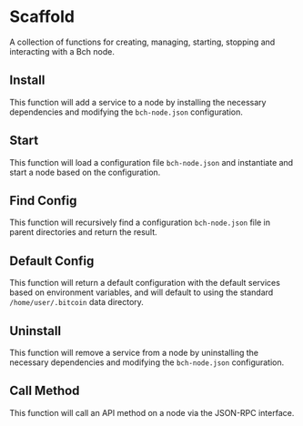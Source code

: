 # Scaffold
A collection of functions for creating, managing, starting, stopping and interacting with a Bch node.

## Install
This function will add a service to a node by installing the necessary dependencies and modifying the `bch-node.json` configuration.

## Start
This function will load a configuration file `bch-node.json` and instantiate and start a node based on the configuration.

## Find Config
This function will recursively find a configuration `bch-node.json` file in parent directories and return the result.

## Default Config
This function will return a default configuration with the default services based on environment variables, and will default to using the standard `/home/user/.bitcoin` data directory.

## Uninstall
This function will remove a service from a node by uninstalling the necessary dependencies and modifying the `bch-node.json` configuration.

## Call Method
This function will call an API method on a node via the JSON-RPC interface.

